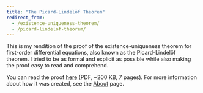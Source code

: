 ```yaml
---
title: "The Picard-Lindelöf Theorem"
redirect_from:
  - /existence-uniqueness-theorem/
  - /picard-lindelof-theorem/
---
```


This is my rendition of the proof of the existence-uniqueness theorem
for first-order differential equations, also known as the
Picard-Lindelöf theorem. I tried to be as formal and explicit as
possible while also making the proof easy to read and comprehend.

You can read the proof [here] (PDF, ~200 KB, 7 pages). For more
information about how it was created, see the [About] page.

[here]: /assets/PicardLindelofTheorem.pdf
[about]: /about/site
